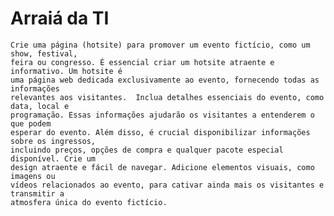 # Arraiá da TI
    Crie uma página (hotsite) para promover um evento fictício, como um show, festival,
    feira ou congresso. É essencial criar um hotsite atraente e informativo. Um hotsite é
    uma página web dedicada exclusivamente ao evento, fornecendo todas as informações
    relevantes aos visitantes.  Inclua detalhes essenciais do evento, como data, local e
    programação. Essas informações ajudarão os visitantes a entenderem o que podem
    esperar do evento. Além disso, é crucial disponibilizar informações sobre os ingressos,
    incluindo preços, opções de compra e qualquer pacote especial disponível. Crie um
    design atraente e fácil de navegar. Adicione elementos visuais, como imagens ou
    vídeos relacionados ao evento, para cativar ainda mais os visitantes e transmitir a
    atmosfera única do evento fictício.
